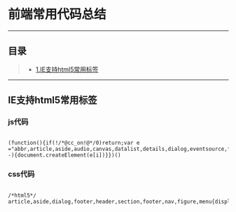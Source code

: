 ﻿# 前端常用代码总结

---------------
## 目录
>* [1.IE支持html5常用标签](#IE支持html5常用标签)
<!-- >* [2.webpack配置分析](#webpack配置分析)
>* [3.vue踩过的那些坑](#vue踩过的那些坑) -->

-----------------

## IE支持html5常用标签 
<a name="IE支持html5常用标签">

### js代码
```javascript\

(function(){if(!/*@cc_on!@*/0)return;var e ="abbr,article,aside,audio,canvas,datalist,details,dialog,eventsource,figure,footer,header,hgroup,mark,menu,meter,nav,output,progress,section,time,video".split(','),i=e.length;while(i--){document.createElement(e[i])}})()

```

### css代码
```css\

/*html5*/
article,aside,dialog,footer,header,section,footer,nav,figure,menu{display:block}

```
